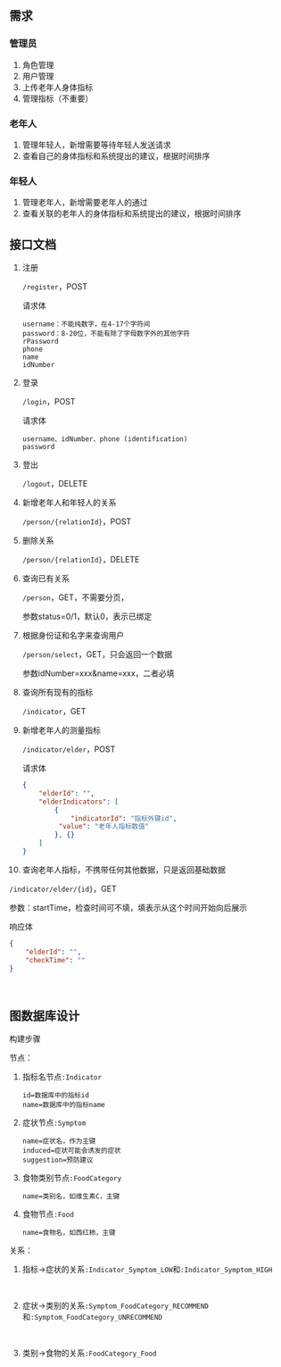 ## 需求

### 管理员

1. 角色管理
2. 用户管理
3. 上传老年人身体指标
4. 管理指标（不重要）



### 老年人

1. 管理年轻人，新增需要等待年轻人发送请求
2. 查看自己的身体指标和系统提出的建议，根据时间排序



### 年轻人

1. 管理老年人，新增需要老年人的通过
2. 查看关联的老年人的身体指标和系统提出的建议，根据时间排序






## 接口文档

1. 注册

   `/register`，POST

   请求体

   ```body
   username：不能纯数字，在4-17个字符间
   password：8-20位，不能有除了字母数字外的其他字符
   rPassword
   phone
   name
   idNumber
   ```


2. 登录

   `/login`，POST

   请求体

   ```body
   username、idNumber、phone (identification)
   password
   ```


3. 登出

   `/logout`，DELETE


4. 新增老年人和年轻人的关系

   `/person/{relationId}`，POST

5. 删除关系

   `/person/{relationId}`，DELETE

6. 查询已有关系

   `/person`，GET，不需要分页，

   参数status=0/1，默认0，表示已绑定

7. 根据身份证和名字来查询用户

   `/person/select`，GET，只会返回一个数据

   参数idNumber=xxx&name=xxx，二者必填

8. 查询所有现有的指标

   `/indicator`，GET

9. 新增老年人的测量指标

   `/indicator/elder`，POST

   请求体

   ```json
   {
       "elderId": "",
       "elderIndicators": [
           {
               "indicatorId": "指标外键id",
           	"value": "老年人指标数值"
           }, {}
       ]
   }
   ```

10. 查询老年人指标，不携带任何其他数据，只是返回基础数据

  `/indicator/elder/{id}`，GET

  参数：startTime，检查时间可不填，填表示从这个时间开始向后展示

  响应体

  ```json
  {
      "elderId": "",
      "checkTime": ""
  }
  ```

  ​





## 图数据库设计

构建步骤

节点：

1. 指标名节点`:Indicator`

   ```properties
   id=数据库中的指标id
   name=数据库中的指标name
   ```

2. 症状节点`:Symptom`

   ```properties
   name=症状名，作为主键
   induced=症状可能会诱发的症状
   suggestion=预防建议
   ```

3. 食物类别节点`:FoodCategory`

   ```properties
   name=类别名，如维生素C，主键
   ```

4. 食物节点`:Food`

   ```properties
   name=食物名，如西红柿，主键
   ```







关系：

1. 指标->症状的关系`:Indicator_Symptom_LOW`和`:Indicator_Symptom_HIGH`

   ​


2. 症状->类别的关系`:Symptom_FoodCategory_RECOMMEND`和`:Symptom_FoodCategory_UNRECOMMEND`

   ​

3. 类别->食物的关系`:FoodCategory_Food`

